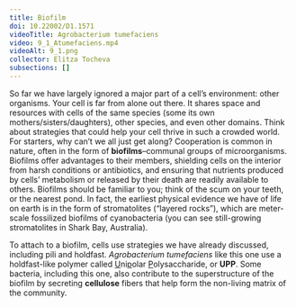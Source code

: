 ```yaml
---
title: Biofilm
doi: 10.22002/D1.1571
videoTitle: Agrobacterium tumefaciens
video: 9_1_Atumefaciens.mp4
videoAlt: 9_1.png
collector: Elitza Tocheva
subsections: []
---
```


So far we have largely ignored a major part of a cell’s environment: other organisms. Your cell is far from alone out there. It shares space and resources with cells of the same species (some its own mothers/sisters/daughters), other species, and even other domains. Think about strategies that could help your cell thrive in such a crowded world. For starters, why can’t we all just get along? Cooperation is common in nature, often in the form of **biofilms**–communal groups of microorganisms. Biofilms offer advantages to their members, shielding cells on the interior from harsh conditions or antibiotics, and ensuring that nutrients produced by cells’ metabolism or released by their death are readily available to others. Biofilms should be familiar to you; think of the scum on your teeth, or the nearest pond. In fact, the earliest physical evidence we have of life on earth is in the form of stromatolites (“layered rocks”), which are meter-scale fossilized biofilms of cyanobacteria (you can see still-growing stromatolites in Shark Bay, Australia).

To attach to a biofilm, cells use strategies we have already discussed, including pili and holdfast. *Agrobacterium tumefaciens* like this one use a holdfast-like polymer called <u>U</u>ni<u>p</u>olar <u>P</u>olysaccharide, or **UPP**. Some bacteria, including this one, also contribute to the superstructure of the biofilm by secreting **cellulose** fibers that help form the non-living matrix of the community.

